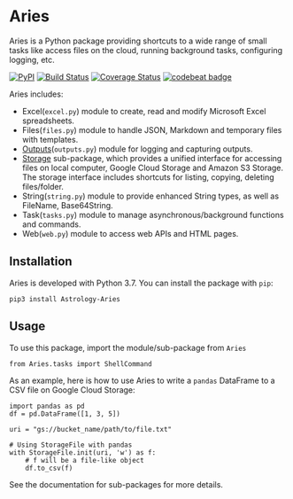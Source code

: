 # Aries

Aries is a Python package providing shortcuts to a wide range of small tasks like access files on the cloud, running background tasks, configuring logging, etc.

[![PyPI](https://img.shields.io/pypi/v/Astrology-Aries)](https://pypi.org/project/Astrology-Aries/)
[![Build Status](https://travis-ci.org/qiuosier/Aries.svg?branch=master)](https://travis-ci.org/qiuosier/Aries)
[![Coverage Status](https://coveralls.io/repos/github/qiuosier/Aries/badge.svg?branch=master)](https://coveralls.io/github/qiuosier/Aries?branch=master)
[![codebeat badge](https://codebeat.co/badges/f7217133-f495-455d-8808-d2cdaf46bc60)](https://codebeat.co/projects/github-com-qiuosier-aries-master)

Aries includes:
* Excel(`excel.py`) module to create, read and modify Microsoft Excel spreadsheets.
* Files(`files.py`) module to handle JSON, Markdown and temporary files with templates.
* [Outputs](docs/outputs.md)(`outputs.py`) module for logging and capturing outputs.
* [Storage](docs/storage.md) sub-package, which provides a unified interface for accessing files on local computer, Google Cloud Storage and Amazon S3 Storage. The storage interface includes shortcuts for listing, copying, deleting files/folder.
* String(`string.py`) module to provide enhanced String types, as well as FileName, Base64String.
* Task(`tasks.py`) module to manage asynchronous/background functions and commands.
* Web(`web.py`) module to access web APIs and HTML pages.

## Installation
Aries is developed with Python 3.7. You can install the package with `pip`:
```
pip3 install Astrology-Aries
```

## Usage
To use this package, import the module/sub-package from `Aries`
```
from Aries.tasks import ShellCommand
```

As an example, here is how to use Aries to write a `pandas` DataFrame to a CSV file on Google Cloud Storage:
```
import pandas as pd
df = pd.DataFrame([1, 3, 5])

uri = "gs://bucket_name/path/to/file.txt"

# Using StorageFile with pandas
with StorageFile.init(uri, 'w') as f:
    # f will be a file-like object
    df.to_csv(f)
```

See the documentation for sub-packages for more details.
